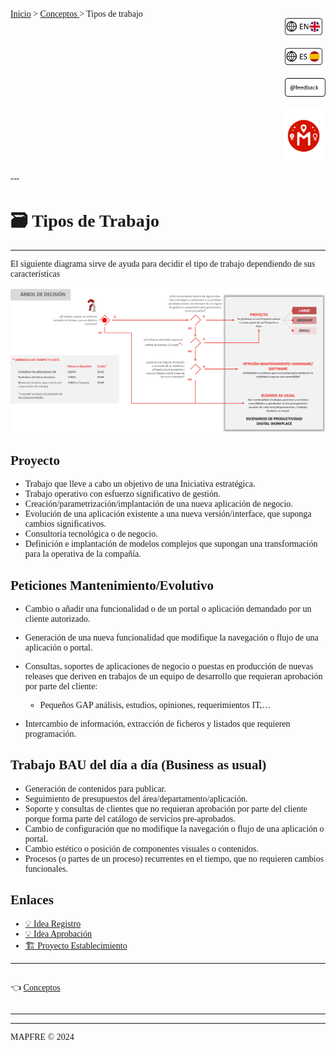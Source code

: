 <font face = "Microsoft Yahei">

<div style=" display: flex; justify-content: space-between;">

<div>
<a href="../../">Inicio</a> > <a href="../conceptos_es#explicación">Conceptos </a> > Tipos de trabajo
</div>

<div>

<a href="#-titulo"><img style="width:60px" src="../../img/flag_en.png"></a>

<a href="#-titulo"><img style="width:60px" src="../../img/flag_es.png"></a>

<a href="mailto:lnavio@mapfre.com,mariats@mapfre.com?cc=canogf@mapfre.com&subject=Feedback METODOLOGÍA GESTIÓN"><img style="width:65px" src="../../img/feedback.png"></a>

<a href="../../"><img style="width:60px" src="../../img/LogoMet.png"></a>

</div>
</div>
---

# 🗃️ Tipos de Trabajo

---
El siguiente diagrama sirve de ayuda para decidir el tipo de trabajo dependiendo de sus características

![Tipos de Trabajo ](../img/tiposTrabajos_es.png)


## Proyecto
- Trabajo que lleve a cabo un objetivo de una Iniciativa estratégica.
- Trabajo operativo con esfuerzo significativo de gestión.
- Creación/parametrización/implantación de una nueva aplicación de negocio.
- Evolución de una aplicación existente a una nueva versión/interface, que suponga cambios significativos.
- Consultoría tecnológica o de negocio.
- Definición e implantación de modelos complejos que supongan una transformación para la operativa de la compañía.

## Peticiones Mantenimiento/Evolutivo

- Cambio o añadir una funcionalidad o de un portal o aplicación demandado por un cliente autorizado.
- Generación de una nueva funcionalidad que modifique la navegación o flujo de una aplicación o portal.

- Consultas, soportes de aplicaciones de negocio o puestas en producción de nuevas releases que deriven en trabajos de un equipo de desarrollo que requieran aprobación por parte del cliente:
  - Pequeños GAP análisis, estudios, opiniones, requerimientos IT,…

- Intercambio de información, extracción de ficheros y listados que requieren programación.

## Trabajo BAU del día a día (Business as usual)

- Generación de contenidos para publicar.
- Seguimiento de presupuestos del área/departamento/aplicación.
- Soporte y consultas de clientes que no requieran aprobación por parte del cliente porque forma parte del catálogo de servicios pre-aprobados.
- Cambio de configuración que no modifique la navegación o flujo de una aplicación o portal.
- Cambio estético o posición de componentes visuales o contenidos.
- Procesos (o partes de un proceso) recurrentes en el tiempo, que no requieren cambios funcionales.

## Enlaces
- [💡 Idea Registro](../idea/idea.registro_es.md)
- [💡 Idea Aprobación](../idea/idea.aprobacionRechazo_es.md)
- [🏗️ Proyecto Establecimiento](../proyecto/proyecto.Registro_es.md)

---

<div style="display: flex; justify-content: space-between;">
  <p>
    👈 <a href="../conceptos_es">Conceptos </a>
  </p>

</div>

---

---
MAPFRE © 2024
